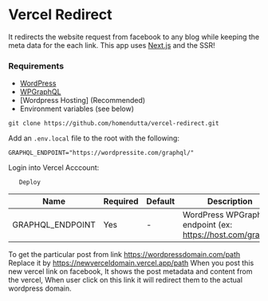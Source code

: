 # Vercel Redirect

It redirects the website request from facebook to any blog while keeping the meta data for the each link. This app uses [Next.js](https://nextjs.org/) and the SSR!

### Requirements

- [WordPress](https://wordpress.org/)
- [WPGraphQL](https://www.wpgraphql.com/)
- [Wordpress Hosting]  (Recommended) 
- Environment variables (see below)

```
git clone https://github.com/homendutta/vercel-redirect.git
```

Add an `.env.local` file to the root with the following:

```
GRAPHQL_ENDPOINT="https://wordpressite.com/graphql/"
```

Login into Vercel Acccount:

```Import your project from Github
   Deploy
```

| Name             | Required | Default | Description                                                 |
| ---------------- | -------- | ------- | ----------------------------------------------------------- |
| GRAPHQL_ENDPOINT | Yes      | -       | WordPress WPGraphQL endpoint (ex: https://host.com/graphl/) |

To get the particular post from link https://wordpressdomain.com/path
Replace it by https://newverceldomain.vercel.app/path
When you post this new vercel link on facebook,
It shows the post metadata and content from the vercel,
When user click on this link it will redirect them to the actual wordpress domain.
